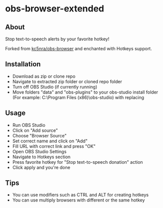 # obs-browser-extended

## About

Stop text-to-speech alerts by your favorite hotkey!

Forked from [kc5nra/obs-browser]("https://github.com/kc5nra/obs-browser") and enchanted with Hotkeys support.

## Installation

* Download as zip or clone repo
* Navigate to extracted zip folder or cloned repo folder
* Turn off OBS Studio (if currently running)
* Move folders "data" and "obs-plugins" to your obs-studio install folder  (For example: C:\Program Files (x86)\obs-studio) with replacing

## Usage

* Run OBS Studio
* Click on "Add source"
* Choose "Browser Source"
* Set correct name and click on "Add"
* Fill URL with correct link and press "OK"
* Open OBS Studio Settings
* Navigate to Hotkeys section
* Press favorite hotkey for "Stop text-to-speech donation" action
* Click apply and you're done

## Tips

+ You can use modifiers such as CTRL and ALT for creating hotkeys
+ You can use multiply browsers with different or the same hotkey
